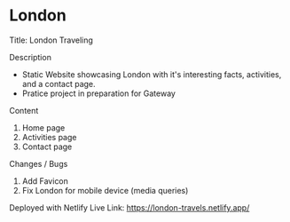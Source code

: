 # London

Title: London Traveling 

Description 
- Static Website showcasing London with it's interesting facts, activities, and a contact page. 
- Pratice project in preparation for Gateway 

Content 
1) Home page
2) Activities page 
3) Contact page 

Changes / Bugs 
1) Add Favicon 
2) Fix London for mobile device (media queries)

Deployed with Netlify 
Live Link: https://london-travels.netlify.app/
